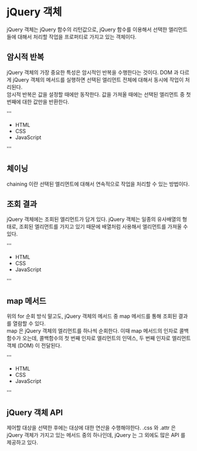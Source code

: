 # jQuery 객체
jQuery 객체는 jQuery 함수의 리턴값으로, jQuery 함수를 이용해서 선택한 엘리먼트들에 대해서 처리할
작업을 프로퍼티로 가지고 있는 객체이다.

## 암시적 반복
jQuery 객체의 가장 중요한 특성은 암시적인 반복을 수행한다는 것이다. DOM 과 다르게 jQuery 객체의 메서드를
실행하면 선택된 엘리먼트 전체에 대해서 동시에 작업이 처리된다.<br/>
암시적 반복은 값을 설정할 때에만 동작한다. 값을 가져올 때에는 선택된 엘리먼트 중 첫 번째에 대한 값만을 반환한다.

'''
<ul>
    <li>HTML</li>
    <li>CSS</li>
    <li>JavaScript</li>
</ul>
<script>
    var li = $('li');
    li.css('text-decoration', 'underline'); // 모든 li 태그를 선택하여 이를 jQuery 객체로 반환하고, 모든 li 태그의
    // text-decoration 속성을 underline 으로 바꿔준다. 이때 내부적으로 반복을 수행하는데 이것이 암시적 반복이다.
    // 이때 두 번재 인자인 속성의 값 'underline' 을 명시해주면 이는 속성의 값을 설정하는 것이고,
    // 두 번째 인자를 명시하지 않고, 첫 번째 인자만 명시하면 속성의 값을 가져온다.
    // 이때 속성의 값을 가져올 때에는 선택된 엘리먼트 중 첫 번째에 요소에 대한 값만을 가져온다.
</script>
'''

## 체이닝
chaining 이란 선택된 엘리먼트에 대해서 연속적으로 작업을 처리할 수 있는 방법이다.

## 조회 결과
jQuery 객체에는 조회된 엘리먼트가 담겨 있다. jQuery 객체는 일종의 유사배열의 형태로, 조회된 엘리먼트를 가지고 있기 때문에
배열처럼 사용해서 엘리먼트를 가져올 수 있다.

'''
<ul>
    <li>HTML</li>
    <li>CSS</li>
    <li>JavaScript</li>
</ul>
<script>
    console.log($('li').length);
    console.log($('li')[0]);
    var li = $('li');
    for (var i = 0; i < li.length; i++) {
        console.log(li[i]);
    }
    // 이때 한가지 주의할 것은 li[i] 의 값은 해당 엘리먼트에 대한 jQuery 객체가 아니라 DOM 객체이다. 따라서 jQuery 의 기능을
    // 이용해서 이 객체를 제어하려면 jQuery 함수를 사용해야 한다.
    for(var i = 0; i < li.length; i++) {
        $(li[i]).css('color', 'red'); // li 자체는 jQuery 함수를 사용해서 가져온 jQuery 객체이지만, li[i] 를 통해 인덱스로 접근한
        // 요소는 HTMLLIElement 인 DOM 객체이다. 따라서 이를 jQuery 를 통해 제어하기 위해서는 다시 jQuery 함수를 통해 DOM 객체를 jQuery 객체로 변환해줘야 한다.
        // 이때 jQuery 함수의 인자로는 css 선택자도 올 수 있지만, DOM 객체도 올 수 있다.
    }
</script>
'''

## map 메서드
위의 for 순회 방식 말고도, jQuery 객체의 메서드 중 map 메서드를 통해 조회된 결과를 열람할 수 있다.<br/>
map 은 jQuery 객체의 엘리먼트를 하나씩 순회한다. 이때 map 메서드의 인자로 콜백함수가 오는데, 콜백함수의 첫 번째 인자로 엘리먼트의 인덱스, 두 번째 인자로 엘리먼트 객체 (DOM) 이 전달된다.

'''
<ul>
    <li>HTML</li>
    <li>CSS</li>
    <li>JavaScript</li>
</ul>
<script>
    var li = $('li');
    li.map(function(index, elem) { // map() 메서드는 콜백함수를 인자로 받고, li 에 담겨있는 jQuery 객체의 각 요소를 순회하며 콜백함수를 호출하는데, 이때 콜백함수의 인자로는 각 요소의 index 와 DOM 객체인 HTTPLIElement 를 인자로 받는다.
        console.log(index, elem);
        $(elem).css('color', 'red'); // elem 은 DOM 객체이므로 jQuery 함수를 사용하여 jQuery 객체로 변환해주어야 한다.
    })
</script>
'''

## jQuery 객체 API
제어할 대상을 선택한 후에는 대상에 대한 연산을 수행해야한다. .css 와 .attr 은 jQuery 객체가 가지고 있는 메서드 중의 하나인데, jQuery 는 그 외에도 많은 API 를 제공하고 있다.
